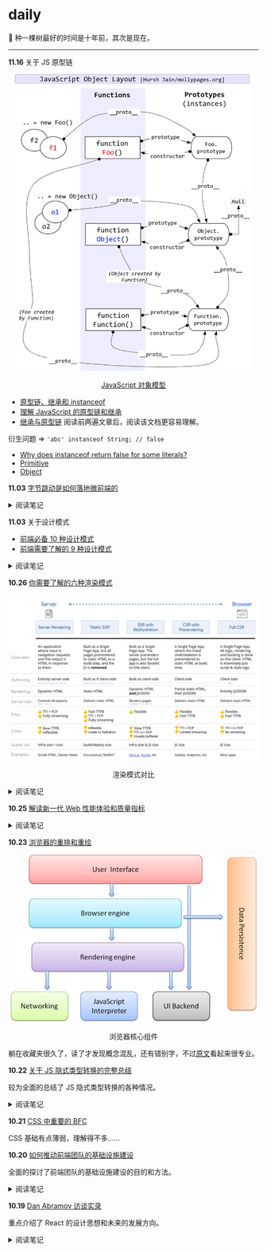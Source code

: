 # daily

🌱 种一棵树最好的时间是十年前，其次是现在。

<hr />

**11.16** 关于 JS 原型链

<p align="center">
  <img width="480" src="./assets/images/JavaScript-Object-Layout.jpg">
</p>
<p align="center"><a href="http://www.mollypages.org/tutorials/js.mp">JavaScript 对象模型</a></p>

- [原型链、继承和 instanceof](https://segmentfault.com/a/1190000008464190)
- [理解 JavaScript 的原型链和继承](https://blog.oyanglul.us/javascript/understand-prototype)
- [继承与原型链](https://developer.mozilla.org/zh-CN/docs/Web/JavaScript/Inheritance_and_the_prototype_chain) 阅读前两遍文章后，阅读该文档更容易理解。

衍生问题 => `'abc' instanceof String; // false`

- [Why does instanceof return false for some literals?](https://stackoverflow.com/a/18057157/8335317)
- [Primitive](https://developer.mozilla.org/en-US/docs/Glossary/Primitive)
- [Object](https://developer.mozilla.org/en-US/docs/Glossary/Object)

**11.03** [字节跳动是如何落地微前端的](https://mp.weixin.qq.com/s/L9wbfNG5fTXF5bx7dcgj4Q)

<details>
<summary>阅读笔记</summary><br />

通过对比与实践介绍了微前端的优缺点及其整体架构。

</details>

**11.03** 关于设计模式

- [前端必备 10 种设计模式](https://segmentfault.com/a/1190000020179009)
- [前端需要了解的 9 种设计模式](https://zhuanlan.zhihu.com/p/133263261)

<details>
<summary>阅读笔记</summary><br />

设计原则

- 单一职责原则(SRP)：一个对象（只做一件事）。
  - 代理模式
  - 迭代器模式
  - 单例模式
  - 装饰者模式
- 最少知识原则(LKP)：一个软件实体应当尽可能少地与其他实体发生相互作用。
  - 中介者模式
- 开放封闭原则(OCP)：软件实体（类，模块，函数）应该都是可以扩展，但是不可修改
  - 发布订阅模式
  - 模板方法模式
  - 策略模式
  - 代理模式
  - 职责链模式

设计模式的类型

- 结构型模式（Structural Patterns）：通过识别系统中组件间的简单关系来简化系统的设计。
  - 外观模式（Facade Pattern）
  - 代理模式（Proxy Pattern）
- 创建型模式（Creational Patterns）：处理对象的创建，根据实际情况使用合适的方式创建对象。常规的对象创建方式可能会导致设计上的问题，或增加设计的复杂度。创建型模式通过以某种方式控制对象的创建来解决问题。
  - 工厂模式（Factory Pattern）
  - 单例模式（Singleton Pattern）
- 行为型模式（Behavioral Patterns）：用于识别对象之间常见的交互模式并加以实现，如此，增加了这些交互的灵活性。
  - 策略模式（Strategy Pattern）
  - 迭代器模式（Iterator Pattern）
  - 观察者模式（Observer Pattern）
  - 中介者模式（Mediator Pattern）
  - 访问者模式（Visitor Pattern）

</details>

**10.26** [你需要了解的六种渲染模式](https://segmentfault.com/a/1190000023469150)

<p align="center">
  <img src="./assets/images/渲染模式对比.png">
</p>
<p align="center">渲染模式对比</p>

<details>
<summary>阅读笔记</summary><br />

> - SSR (Server Side Rendering)，关联阅读 [彻底理解服务端渲染 - SSR 原理](https://github.com/yacan8/blog/issues/30)
> - SSG (Static Site Generation)
>   - 静态网站生成类似于服务器端渲染，不同之处在于您在构建时而不是在请求时渲染页面。
> - SSR With hydration -对曾经渲染过的 HTML 进行重新渲染的过程称为水合。
> - CSR with Pre-rendering
> - CSR (Client Side Rendering)
> - 三态渲染 (Trisomorphic Rendering)
>   - 如果你可以结合 Service-Worker, 则三态渲染模式也可能派上用场。

另外加一个 Modern.js 提到到 **SPR**，无服务预渲染（Serverless Pre-rendering）是一种通过预渲染与缓存的方式，为 SSR 页面提供静态 Web 响应性能的技术方案。理解下来好像跟三态渲染思路类似？页面直接可视范围内可以做到无感刷新。

</details>

**10.25** [解读新一代 Web 性能体验和质量指标](https://juejin.cn/post/6844904168591736846)

<details>
<summary>阅读笔记</summary><br />

> 网站开发者不应该为了理解他们交付给用户的体验的质量指标而成为性能专家。`Web Vitals` 计划的目的就是简化场景，降低学习成本，并帮助站点关注最重要的指标，即 `Core Web Vitals`。

> `Core Web Vitals` 是应用于所有 Web 页面的 `Web Vitals` 的子集，所有的站点开发者都应该关注一下，他们将在所有谷歌提供的性能测试工具中进行显示。每个 `Core Web Vitals` 代表用户体验的一个不同方面，在该领域是可衡量的，并反映了以用户为中心的关键结果的真实体验。

> 网页核心的性能指标应该是随着时间的推移而不断演变的。当前 2020 年主要关注用户体验的三个方面——加载、交互性和视觉稳定性：
>
> - `Largest Contentful Paint (LCP)`: 衡量加载体验：为了提供良好的用户体验， LCP 应该在页面首次开始加载后的 2.5 秒内发生。
> - `First Input Delay (FID)`: 衡量可交互性，为了提供良好的用户体验，页面的 FID 应当小于 100 毫秒。
> - `Cumulative Layout Shift (CLS)`:衡量视觉稳定性，为了提供良好的用户体验，页面的 CLS 应保持小于 0.1。

</details>

**10.23** [浏览器的重排和重绘](https://juejin.cn/post/6932734614440001549)

<p align="center">
  <img src="./assets/images/browser-components.png">
</p>
<p align="center">浏览器核心组件</p>

躺在收藏夹很久了，读了才发现概念混乱，还有错别字，不过[原文](https://www.html5rocks.com/en/tutorials/internals/howbrowserswork/)看起来很专业。

**10.22** [关于 JS 隐式类型转换的完整总结](https://segmentfault.com/a/1190000040048164)

较为全面的总结了 JS 隐式类型转换的各种情况。

<details>
<summary>阅读笔记</summary><br />

- ToPrimitive - 内部方法
  - toPrimitive(input: any, preferedType?: 'string' |'number')
- ToNumber
- 加减法中隐式转换规则
  - 遇到对象先执行 ToPrimitive 转换为基本类型
    - 加法（+）运算，preferedType 是默认值
    - 减法（-）运算，preferedType 是 Number
  - 字符串 + 任意值，会被处理为字符串的拼接
  - 非字符串 + 非字符串，两边都会先 ToNumber
  - 任意值 - 任意值，一律执行 ToNumber，进行数字运算
  - - x 和 一元运算 +x 是等效的（以及- x)，都会强制 ToNumber
  - {} 在最前面时可能不再是对象
    - 代码块
    - 标签
  - Symbol 不能加减
- 宽松相等（==），相等于全等都需要对类型进行判断，当类型不一致时，宽松相等会触发隐式转换。
  - 对象 == 对象，类型一致则不做转换
  - 对象 == 基本值，对象先执行 ToPrimitive 转换为基本类型
  - 布尔值 == 非布尔值，布尔值先转换成数字，再按数字规则操作
  - 数字 == 字符串，字符串 ToNumber 转换成数字
  - null、undefined、symbol
    - null、undefined 与任何非自身的值对比结果都是 false，但是 null == undefined 是一个特例
- 对比（<>），对比不像相等，可以严格相等（===）防止类型转换，对比一定会存在隐式类型转换。
  - 对象总是先执行 ToPrimitive 为基本类型
  - 任何一边出现非字符串的值，则一律转换成数字做对比
- ToBoolean
  - if(...)
  - for(;...;)
  - while(...)
  - do while(...)
  - ... ? :
  - ||
  - &&
- 总结，对象都需要先 ToPrimitive 转成基本类型，除非是宽松相等（==）时两个对象做对比。
  - \+ 没有字符串就全转数字
  - \- 全转数字，preferedType = Number
  - == 同类型不转，数字优先，布尔全转数字，null、undefined、symbol 不转
  - <> 数字优先，除非两边都是字符串

字符串在进行大小比较时，会根据第一个不同的字符的 ASCII 码值进行比较，当数字与字符串比较大小时，会强制的将字符串转换成数字然后再进行比较

</details>

**10.21** [CSS 中重要的 BFC](https://segmentfault.com/a/1190000013023485)

CSS 基础有点薄弱，理解得不多……

**10.20** [如何推动前端团队的基础设施建设](https://juejin.cn/post/6844904093434019853)

全面的探讨了前端团队的基础设施建设的目的和方法。

<details>
<summary>阅读笔记</summary><br />

> “技术基建”，就是研发团队的技术基础设施建设，是一个团队通用的技术能力沉淀。

> 业务支撑 是 <ins>活在当下</ins><br/>
> 技术基建 是 <ins>活好未来</ins>

> **技术的价值在于解决业务问题**，“业务支撑” 和 “基础建设” 从来都是同一件事的两个面，这个 “同一件事”，就是帮助业务解决问题。任何脱离解决实际场景而发起的基建，都需要重新审视甚至不应被鼓励。

> 有时候阶段性的忙和加班是不可避免的……当这一阵过去后，团队一定要思考，怎么做能更高效。站在未来看今天，如果一年、两年后，业务量增长 N 倍，那时候该如何支持，现在的方式是否能满足？不可能靠堆人，只能靠技术建设去提效降成本，这就是基建最核心的价值：帮助业务更好的活在未来。

![](./assets/images/研发流程闭环.png)

<p align="center">研发流程闭环</p>

> **提效**、**体验**、**稳定性**，是基建要解决的最重要的目标，通用的公式是 标准化 + 规范化 + 工具化 + 自动化，能力完备后可以进一步提升到平台化 + 产品化。

后续详细介绍了**基建怎么搞**，甚至做了一个桌面客户端，基本所有的操作都能通过客户端实现，开发者只需要专注编码就行了，让我大受震撼，前端基建还能这么玩。

> 技术的价值，在于解决业务问题；人的身价，在于解决问题的能力。但解决问题，技术基建绝不是银弹，甚至在我来看，都不是排在前三位的。
>
> 业务架构 - 业务产品的抽象、设计、架构的合理性，是影响投入产出比的重要因素。<br />
> 业务支撑 - 研发团队的首要责任，是帮助业务活在当下，做好支撑。对于创业期团队尤是如此。<br />
> 流程制度 - 优异的治理结构（流程、制度）带来的正向影响，往往会出乎人们的认知。<br />
> 基础设施 - 技术的基础设施建设，是为了业务更好的活在未来，但基建并不是银弹。

> 最后，思考一个问题：因为你，什么会变得不一样？

</details>

**10.19** [Dan Abramov 访谈实录](https://mp.weixin.qq.com/s/SBVE34dW9g4BsabmLJV9wg)

重点介绍了 React 的设计思想和未来的发展方向。

<details>
<summary>阅读笔记</summary><br />

> 不应该去浮于表面地去讨论哪个库更好，而是去看你要处理的状态是什么种类，使用这些库的目的是什么，选用不同方案带来的差异是什么。

[TODO] 关于提及的 React Query，Apollo 和 React Relay 库，有空学习一下具体的 API 设计和代码实现。

> 关于 React 入门难的原因，其一是需要 JavaScript 编程基础，其二是开发环境，如果使用 Next.js 或 create-react-app 作为项目起点是一个不错的开始。

另外个人认为 UmiJS 对于国内玩家来说也是一个不错的开始。

> React 避坑，其一是不变性（immutability），其二理解 React 的渲染流程应当是纯粹的（Rendering is supposed to be pure），当组件进行渲染的时候，它就是在计算下一个 UI 应该长什么样子，你不应该在渲染流程中掺杂其他的操作。我认为理解 UI 是计算结果 （UI is a calculation）这个范式是非常重要的。

> 前端发展太快？如果你对已经存在的东西足够熟悉、理解足够深的话，你可能就不会对新出现的东西感到新奇了，因为它们某种程度上讲是同质化的东西。所以我觉得准备迎接新事物的最好方法就是去熟悉已有的东西，当你足够熟悉之后，你看到就只有相似性了。

> 如果要我讲 React 未来的样子的话，我希望它能够成为一个工具，一个帮助我写组件的工具，里面集成了 data-fetching，代码分割，动画渲染等等所有功能，而且这些功能都无缝地组合在一起。因为 React 的中心思想就是像乐高一样，将各部分功能组合起来，我们希望在未来能够支持这些功能。

> 我们对如何实现动画这个功能有自己的构想，这个构想会与 React 库深入结合，它会不同于我们现在看到的所有框架。

听起来就很让人期待了。

> 当我们提到 “Virtual-DOM” 这个词的时候，我们说的其实是一种 UI 在内存中的表现形式。这应该是你期望得到的东西，因为它为开发者提供了更多的选择。

关于 **React 的竞争力** 值得深入理解，感受到 React 还有无穷的创造力。

> **Server Component**，Client Component 和 Shared Component

> 对我来说，有一个能够无时无刻学习新事物的环境是最重要的。

</details>
